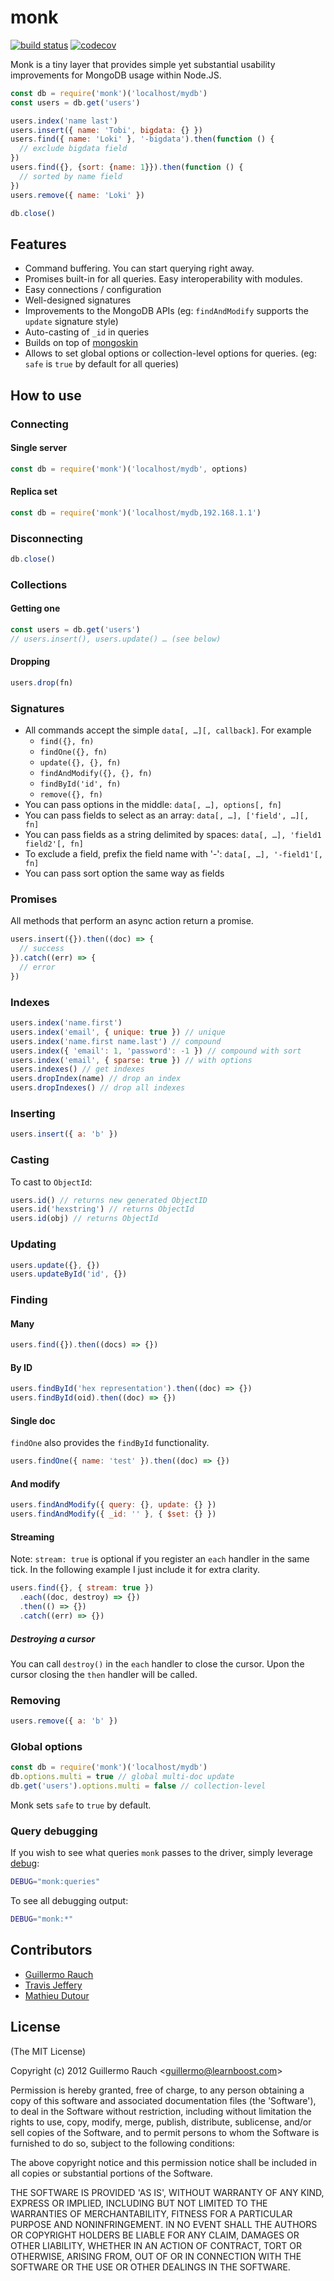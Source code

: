 # monk

[![build status](https://secure.travis-ci.org/Automattic/monk.png?branch=master)](https://secure.travis-ci.org/Automattic/monk)
[![codecov](https://codecov.io/gh/Automattic/monk/branch/master/graph/badge.svg)](https://codecov.io/gh/Automattic/monk)

Monk is a tiny layer that provides simple yet substantial usability
improvements for MongoDB usage within Node.JS.

```js
const db = require('monk')('localhost/mydb')
const users = db.get('users')

users.index('name last')
users.insert({ name: 'Tobi', bigdata: {} })
users.find({ name: 'Loki' }, '-bigdata').then(function () {
  // exclude bigdata field
})
users.find({}, {sort: {name: 1}}).then(function () {
  // sorted by name field
})
users.remove({ name: 'Loki' })

db.close()
```

## Features

- Command buffering. You can start querying right away.
- Promises built-in for all queries. Easy interoperability with modules.
- Easy connections / configuration
- Well-designed signatures
- Improvements to the MongoDB APIs (eg: `findAndModify` supports the
  `update` signature style)
- Auto-casting of `_id` in queries
- Builds on top of [mongoskin](http://github.com/kissjs/node-mongoskin)
- Allows to set global options or collection-level options for queries. (eg:
  `safe` is `true` by default for all queries)

## How to use

### Connecting

#### Single server

```js
const db = require('monk')('localhost/mydb', options)
```

#### Replica set

```js
const db = require('monk')('localhost/mydb,192.168.1.1')
```

### Disconnecting

```js
db.close()
```

### Collections

#### Getting one

```js
const users = db.get('users')
// users.insert(), users.update() … (see below)
```

#### Dropping

```js
users.drop(fn)
```

### Signatures

- All commands accept the simple `data[, …][, callback]`. For example
    - `find({}, fn)`
    - `findOne({}, fn)`
    - `update({}, {}, fn)`
    - `findAndModify({}, {}, fn)`
    - `findById('id', fn)`
    - `remove({}, fn)`
- You can pass options in the middle: `data[, …], options[, fn]`
- You can pass fields to select as an array: `data[, …], ['field', …][, fn]`
- You can pass fields as a string delimited by spaces:
  `data[, …], 'field1 field2'[, fn]`
- To exclude a field, prefix the field name with '-':
  `data[, …], '-field1'[, fn]`
- You can pass sort option the same way as fields

### Promises

All methods that perform an async action return a promise.

```js
users.insert({}).then((doc) => {
  // success
}).catch((err) => {
  // error
})
```

### Indexes

```js
users.index('name.first')
users.index('email', { unique: true }) // unique
users.index('name.first name.last') // compound
users.index({ 'email': 1, 'password': -1 }) // compound with sort
users.index('email', { sparse: true }) // with options
users.indexes() // get indexes
users.dropIndex(name) // drop an index
users.dropIndexes() // drop all indexes
```

### Inserting

```js
users.insert({ a: 'b' })
```

### Casting

To cast to `ObjectId`:

```js
users.id() // returns new generated ObjectID
users.id('hexstring') // returns ObjectId
users.id(obj) // returns ObjectId
```

### Updating

```js
users.update({}, {})
users.updateById('id', {})
```

### Finding

#### Many

```js
users.find({}).then((docs) => {})
```

#### By ID

```js
users.findById('hex representation').then((doc) => {})
users.findById(oid).then((doc) => {})
```

#### Single doc

`findOne` also provides the `findById` functionality.

```js
users.findOne({ name: 'test' }).then((doc) => {})
```

#### And modify

```js
users.findAndModify({ query: {}, update: {} })
users.findAndModify({ _id: '' }, { $set: {} })
```

#### Streaming

Note: `stream: true` is optional if you register an `each` handler in the
same tick. In the following example I just include it for extra clarity.

```js
users.find({}, { stream: true })
  .each((doc, destroy) => {})
  .then(() => {})
  .catch((err) => {})
```

##### Destroying a cursor

You can call `destroy()` in the `each` handler to close the cursor. Upon the cursor
closing the `then` handler will be called.

### Removing

```js
users.remove({ a: 'b' })
```

### Global options

```js
const db = require('monk')('localhost/mydb')
db.options.multi = true // global multi-doc update
db.get('users').options.multi = false // collection-level
```

Monk sets `safe` to `true` by default.

### Query debugging

If you wish to see what queries `monk` passes to the driver, simply leverage
[debug](http://github.com/visionmedia/debug):

```bash
DEBUG="monk:queries"
```

To see all debugging output:

```bash
DEBUG="monk:*"
```

## Contributors

- [Guillermo Rauch](http://github.com/rauchg)
- [Travis Jeffery](http://github.com/travisjeffery)
- [Mathieu Dutour](http://github.com/mathieudutour)

## License

(The MIT License)

Copyright (c) 2012 Guillermo Rauch &lt;guillermo@learnboost.com&gt;

Permission is hereby granted, free of charge, to any person obtaining
a copy of this software and associated documentation files (the
'Software'), to deal in the Software without restriction, including
without limitation the rights to use, copy, modify, merge, publish,
distribute, sublicense, and/or sell copies of the Software, and to
permit persons to whom the Software is furnished to do so, subject to
the following conditions:

The above copyright notice and this permission notice shall be
included in all copies or substantial portions of the Software.

THE SOFTWARE IS PROVIDED 'AS IS', WITHOUT WARRANTY OF ANY KIND,
EXPRESS OR IMPLIED, INCLUDING BUT NOT LIMITED TO THE WARRANTIES OF
MERCHANTABILITY, FITNESS FOR A PARTICULAR PURPOSE AND NONINFRINGEMENT.
IN NO EVENT SHALL THE AUTHORS OR COPYRIGHT HOLDERS BE LIABLE FOR ANY
CLAIM, DAMAGES OR OTHER LIABILITY, WHETHER IN AN ACTION OF CONTRACT,
TORT OR OTHERWISE, ARISING FROM, OUT OF OR IN CONNECTION WITH THE
SOFTWARE OR THE USE OR OTHER DEALINGS IN THE SOFTWARE.
